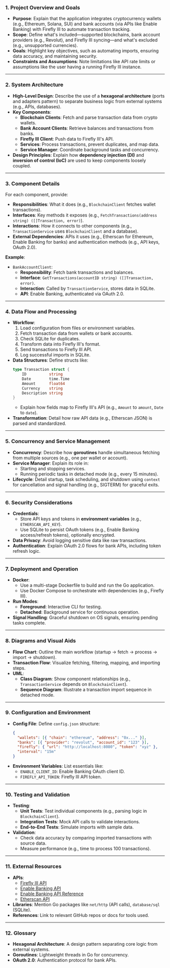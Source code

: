 ### 1. Project Overview and Goals

- **Purpose**: Explain that the application integrates cryptocurrency wallets (e.g., Ethereum, Solana, SUI) and bank accounts (via APIs like Enable Banking) with Firefly III to automate transaction tracking.
- **Scope**: Define what's included—supported blockchains, bank account providers (e.g., Revolut), and Firefly III syncing—and what's excluded (e.g., unsupported currencies).
- **Goals**: Highlight key objectives, such as automating imports, ensuring data accuracy, and maintaining security.
- **Constraints and Assumptions**: Note limitations like API rate limits or assumptions like the user having a running Firefly III instance.

---

### 2. System Architecture

- **High-Level Design**: Describe the use of a **hexagonal architecture** (ports and adapters pattern) to separate business logic from external systems (e.g., APIs, databases).
- **Key Components**:
  - **Blockchain Clients**: Fetch and parse transaction data from crypto wallets.
  - **Bank Account Clients**: Retrieve balances and transactions from banks.
  - **Firefly III Client**: Push data to Firefly III's API.
  - **Services**: Process transactions, prevent duplicates, and map data.
  - **Service Manager**: Coordinate background tasks and concurrency.
- **Design Principles**: Explain how **dependency injection (DI)** and **inversion of control (IoC)** are used to keep components loosely coupled.

---

### 3. Component Details

For each component, provide:

- **Responsibilities**: What it does (e.g., `BlockchainClient` fetches wallet transactions).
- **Interfaces**: Key methods it exposes (e.g., `FetchTransactions(address string) ([]Transaction, error)`).
- **Interactions**: How it connects to other components (e.g., `TransactionService` uses `BlockchainClient` and a database).
- **External Dependencies**: APIs it uses (e.g., Etherscan for Ethereum, Enable Banking for banks) and authentication methods (e.g., API keys, OAuth 2.0).

**Example**:

- `BankAccountClient`:
  - **Responsibility**: Fetch bank transactions and balances.
  - **Interface**: `GetTransactions(accountID string) ([]Transaction, error)`.
  - **Interaction**: Called by `TransactionService`, stores data in SQLite.
  - **API**: Enable Banking, authenticated via OAuth 2.0.

---

### 4. Data Flow and Processing

- **Workflow**:
  1. Load configuration from files or environment variables.
  2. Fetch transaction data from wallets or bank accounts.
  3. Check SQLite for duplicates.
  4. Transform data into Firefly III's format.
  5. Send transactions to Firefly III API.
  6. Log successful imports in SQLite.
- **Data Structures**: Define structs like:
  ```go
  type Transaction struct {
      ID          string
      Date        time.Time
      Amount      float64
      Currency    string
      Description string
  }
  ```
  - Explain how fields map to Firefly III's API (e.g., `Amount` to `amount`, `Date` to `date`).
- **Transformation**: Detail how raw API data (e.g., Etherscan JSON) is parsed and standardized.

---

### 5. Concurrency and Service Management

- **Concurrency**: Describe how **goroutines** handle simultaneous fetching from multiple sources (e.g., one per wallet or account).
- **Service Manager**: Explain its role in:
  - Starting and stopping services.
  - Running periodic tasks in detached mode (e.g., every 15 minutes).
- **Lifecycle**: Detail startup, task scheduling, and shutdown using `context` for cancellation and signal handling (e.g., SIGTERM) for graceful exits.

---

### 6. Security Considerations

- **Credentials**:
  - Store API keys and tokens in **environment variables** (e.g., `ETHERSCAN_API_KEY`).
  - Use SQLite to persist OAuth tokens (e.g., Enable Banking access/refresh tokens), optionally encrypted.
- **Data Privacy**: Avoid logging sensitive data like raw transactions.
- **Authentication**: Explain OAuth 2.0 flows for bank APIs, including token refresh logic.

---

### 7. Deployment and Operation

- **Docker**:
  - Use a multi-stage Dockerfile to build and run the Go application.
  - Use Docker Compose to orchestrate with dependencies (e.g., Firefly III).
- **Run Modes**:
  - **Foreground**: Interactive CLI for testing.
  - **Detached**: Background service for continuous operation.
- **Signal Handling**: Graceful shutdown on OS signals, ensuring pending tasks complete.

---

### 8. Diagrams and Visual Aids

- **Flow Chart**: Outline the main workflow (startup → fetch → process → import → shutdown).
- **Transaction Flow**: Visualize fetching, filtering, mapping, and importing steps.
- **UML**:
  - **Class Diagram**: Show component relationships (e.g., `TransactionService` depends on `BlockchainClient`).
  - **Sequence Diagram**: Illustrate a transaction import sequence in detached mode.

---

### 9. Configuration and Environment

- **Config File**: Define `config.json` structure:
  ```json
  {
    "wallets": [{ "chain": "ethereum", "address": "0x..." }],
    "banks": [{ "provider": "revolut", "account_id": "123" }],
    "firefly": { "url": "http://localhost:8080", "token": "xyz" },
    "interval": "15m"
  }
  ```
- **Environment Variables**: List essentials like:
  - `ENABLE_CLIENT_ID`: Enable Banking OAuth client ID.
  - `FIREFLY_API_TOKEN`: Firefly III API token.

---

### 10. Testing and Validation

- **Testing**:
  - **Unit Tests**: Test individual components (e.g., parsing logic in `BlockchainClient`).
  - **Integration Tests**: Mock API calls to validate interactions.
  - **End-to-End Tests**: Simulate imports with sample data.
- **Validation**:
  - Check data accuracy by comparing imported transactions with source data.
  - Measure performance (e.g., time to process 100 transactions).

---

### 11. External Resources

- **APIs**:
  - [Firefly III API](https://api-docs.firefly-iii.org/)
  - [Enable Banking API](https://enablebanking.com/docs)
  - [Enable Banking API Reference](https://enablebanking.com/docs/api/reference)
  - [Etherscan API](https://etherscan.io/apis)
- **Libraries**: Mention Go packages like `net/http` (API calls), `database/sql` (SQLite).
- **References**: Link to relevant GitHub repos or docs for tools used.

---

### 12. Glossary

- **Hexagonal Architecture**: A design pattern separating core logic from external systems.
- **Goroutines**: Lightweight threads in Go for concurrency.
- **OAuth 2.0**: Authentication protocol for bank APIs.
